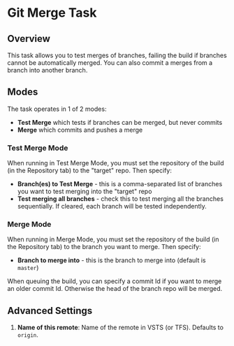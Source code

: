 # Git Merge Task

## Overview
This task allows you to test merges of branches, failing the build if branches cannot be automatically merged. You can also commit
a merges from a branch into another branch.

## Modes
The task operates in 1 of 2 modes:
- **Test Merge** which tests if branches can be merged, but never commits
- **Merge** which commits and pushes a merge

### Test Merge Mode
When running in Test Merge Mode, you must set the repository of the build (in the Repository tab) to the "target" repo. Then specify:
- **Branch(es) to Test Merge** - this is a comma-separated list of branches you want to test merging into the "target" repo
- **Test merging all branches** - check this to test merging all the branches sequentially. If cleared, each branch will be tested independently.

### Merge Mode
When running in Merge Mode, you must set the repository of the build (in the Repository tab) to the branch you want to merge. Then specify:
- **Branch to merge into** - this is the branch to merge into (default is `master`)

When queuing the build, you can specify a commit Id if you want to merge an older commit Id. Otherwise the head of the branch repo will be merged.

## Advanced Settings
1. **Name of this remote**: Name of the remote in VSTS (or TFS). Defaults to `origin`.